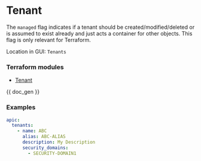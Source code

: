 # Tenant

The `managed` flag indicates if a tenant should be created/modified/deleted or is assumed to exist already and just acts a container for other objects. This flag is only relevant for Terraform.

Location in GUI:
`Tenants`

### Terraform modules

* [Tenant](https://registry.terraform.io/modules/netascode/tenant/aci/latest)

{{ doc_gen }}

### Examples

```yaml
apic:
  tenants:
    - name: ABC
      alias: ABC-ALIAS
      description: My Description
      security_domains:
        - SECURITY-DOMAIN1
```
